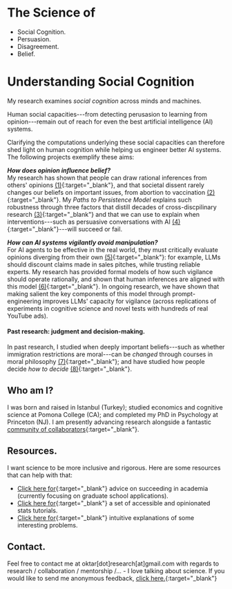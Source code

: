 <div class="content hideonphone">
  <div class="content__container">
    <h1 class="content__container__text">
      The Science of
    </h1>
    <ul class="content__container__list">
     <li class="content__container__list__item">Social&nbsp;Cognition.</li>
      <li class="content__container__list__item">Persuasion.</li>
      <li class="content__container__list__item">Disagreement.</li>
      <li class="content__container__list__item">Belief.</li>
    </ul>
  </div>
</div>
<div class="hideonpc">
  <h1> Understanding Social Cognition</h1>
</div>
My research examines <i>social cognition</i> across minds and machines. 

Human social capacities---from detecting perusasion to learning from opinion---remain out of reach for even the best artificial intelligence (AI) systems. 

Clarifying the computations underlying these social capacities can therefore shed light on human cognition while helping us engineer better AI systems. The following projects exemplify these aims:

**_How does opinion influence belief?_**<br>
My research has shown that people can draw rational inferences from others' opinions [(1)](./assets/papers/Oktar_Learning_From_Aggregated_Opinion.pdf){:target="_blank"}, and that societal dissent rarely changes our beliefs on important issues, from abortion to vaccination [(2)](https://osf.io/preprints/psyarxiv/9t6va){:target="_blank"}. My _Paths to Persistence Model_ explains such robustness through three factors that distill decades of cross-discpilinary research [(3)](./assets/papers/Oktar_How_Aggregated_Opinions_Shape_Beliefs.pdf){:target="_blank"} and that we can use to explain when interventions---such as persuasive conversations with AI [(4)](https://arxiv.org/abs/2505.09662){:target="_blank"}---will succeed or fail.
<!-- <img src="https://keremoktar.com/assets/images/natrevpsy_cover.png" alt="cover_article" > -->

**_How can AI systems vigilantly avoid manipulation?_**<br>
For AI agents to be effective in the real world, they must critically evaluate opinions diverging from their own [(5)](./assets/papers/Oktar_Dimensions_of_Disagreement.pdf){:target="_blank"}: for example, LLMs should discount claims made in sales pitches, while trusting reliable experts. My research has provided formal models of how such vigilance should operate rationally, and shown that human inferences are aligned with this model [(6)](https://escholarship.org/uc/item/3kv0c8b7#main){:target="_blank"}. In ongoing research, we have shown that making salient the key components of this model through prompt-engineering improves LLMs' capacity for vigilance (across replications of experiments in cognitive science and novel tests with hundreds of real YouTube ads). 

#### Past research: judgment and decision-making.
In past research, I studied when deeply important beliefs---such as whether immigration restrictions are moral---can be _changed_ through courses in moral philosophy [(7)](https://doi.org/10.1016/j.cognition.2023.105434){:target="_blank"}; and have studied how people decide _how to decide_ [(8)](https://www.sciencedirect.com/science/article/pii/S0010027722000099){:target="_blank"}.

<!-- [Click here](./other-research.md) for other areas of my research. -->

## Who am I?
I was born and raised in Istanbul (Turkey); studied economics and cognitive science at Pomona College (CA); and completed my PhD in Psychology at Princeton (NJ). I am presently advancing research alongside a fantastic [community of collaborators](./collaborators.md){:target="_blank"}.

## Resources.
I want science to be more inclusive and rigorous. Here are some resources that can help with that:
- [Click here for](/advice.md){:target="_blank"} advice on succeeding in academia (currently focusing on graduate school applications). 
- [Click here for](/stats.md){:target="_blank"} a set of accessible and opinionated stats tutorials. 
- [Click here for](/intuition.md){:target="_blank"} intuitive explanations of some interesting problems.
<!-- - If you are here for my database of controversial issues: [Clicking here will take you to a JSON formatted list.](https://github.com/keremoktar/disagreement_statsampling/blob/main/issues.js){:target="_blank"}
-->
  
## Contact.
Feel free to contact me at oktar[dot]research[at]gmail.com with regards to research / collaboration / mentorship /... - I love talking about science. If you would like to send me anonymous feedback, [click here.](https://docs.google.com/forms/d/1t2G5ZI214eO0Qs7lT00XGp47SAOlQRsedRkwc87SUnY){:target="_blank"}
